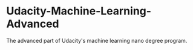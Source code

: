 # Udacity-Machine-Learning-Advanced
The advanced part of Udacity's machine learning nano degree program. 
